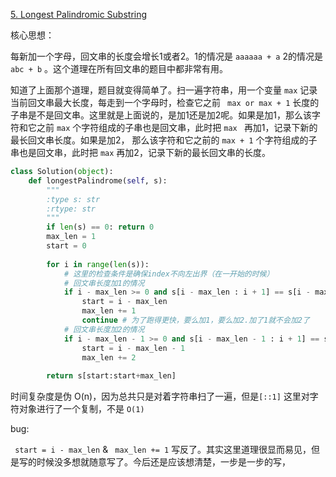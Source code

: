 [5. Longest Palindromic Substring](https://leetcode.com/problems/longest-palindromic-substring/)

核心思想：

每新加一个字母，回文串的长度会增长1或者2。1的情况是 `aaaaaa + a` 2的情况是` abc + b` 。这个道理在所有回文串的题目中都非常有用。

知道了上面那个道理，题目就变得简单了。扫一遍字符串，用一个变量 `max` 记录当前回文串最大长度，每走到一个字母时，检查它之前 ` max or max + 1` 长度的子串是不是回文串。这里就是上面说的，是加1还是加2呢。如果是加1，那么该字符和它之前 `max` 个字符组成的子串也是回文串，此时把 `max ` 再加1，记录下新的最长回文串长度。如果是加2， 那么该字符和它之前的 `max + 1` 个字符组成的子串也是回文串，此时把 ` max ` 再加2，记录下新的最长回文串的长度。

```python
class Solution(object):
    def longestPalindrome(self, s):
        """
        :type s: str
        :rtype: str
        """
        if len(s) == 0: return 0
        max_len = 1
        start = 0
        
        for i in range(len(s)):
            # 这里的检查条件是确保index不向左出界（在一开始的时候）
            # 回文串长度加1的情况
            if i - max_len >= 0 and s[i - max_len : i + 1] == s[i - max_len : i + 1][::-1]:
                start = i - max_len
                max_len += 1
                continue # 为了跑得更快，要么加1，要么加2.加了1就不会加2了
            # 回文串长度加2的情况
            if i - max_len - 1 >= 0 and s[i - max_len - 1 : i + 1] == s[i - max_len - 1 : i + 1][::-1]:
                start = i - max_len - 1
                max_len += 2
                
        return s[start:start+max_len]   
```

时间复杂度是伪 O(n)，因为总共只是对着字符串扫了一遍，但是`[::1]` 这里对字符对象进行了一个复制，不是 `O(1)`

bug:

 ` start = i - max_len` & ` max_len += 1` 写反了。其实这里道理很显而易见，但是写的时候没多想就随意写了。今后还是应该想清楚，一步是一步的写，
